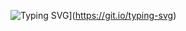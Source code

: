 <!---->
![Typing SVG](https://readme-typing-svg.herokuapp.com?font=Monaco&size=30&duration=7000&background=E4E4E400&lines=Hello+World!;!dlroW+olleH)](https://git.io/typing-svg)
